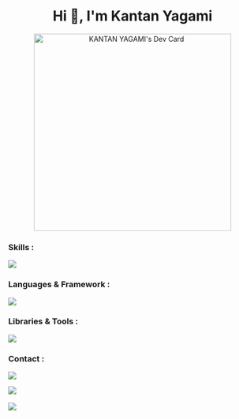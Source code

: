 <h1 align="center">Hi 👋, I'm Kantan Yagami</h1>




<p align="center" ><a href="https://app.daily.dev/KANTANDEV"><img src="https://api.daily.dev/devcards/7fbecf1871794289aea4848aa71d2351.png?r=suw" width="400" alt="KANTAN YAGAMI's Dev Card"/></a> </p>
 

<h3 align="left">Skills :</h3>
<p align="left">
  <a href="https://skillicons.dev">
    <img src="https://skillicons.dev/icons?i=devto,ai" />
  </a>
</p>


<h3 align="left">Languages & Framework :</h3>
<p align="left">
  <a href="https://skillicons.dev">
    <img src="https://skillicons.dev/icons?i=html,css,sass,js,ts,react,py,flask,django," />
  </a>
</p>




<h3 align="left">Libraries & Tools :</h3>
<p align="left">
<a href="https://skillicons.dev">
    <img src="https://skillicons.dev/icons?i=linux,vite,nodejs,babel,express,prisma,webpack,nextjs,redux,electron,pytorch,materialui,tailwind,threejs,azure,aws,tensorflow,mongodb,firebase,jest,postman&perline=3" />
  </a>
</p>

 
<h3 align="left">Contact :</h3>
<p align="left">
  <a href="https://www.linkedin.com/in/kantan-yagami-534919232/">
    <img src="https://skillicons.dev/icons?i=linkedin" />
  </a>
</p>

<a href="https://www.kantanyagamidev.fr">
    <img src='https://img.shields.io/badge/Website-https%3A%2F%2Fkantanyagamidev.fr%2F-blue' />
</a>
<br/>
<br/>
<a href='mailto:kantanyagamidev@gmail.com'>
 <img src='https://img.shields.io/badge/Email-kantanyagamidev%40gmail.com-blue' />
<a/>
